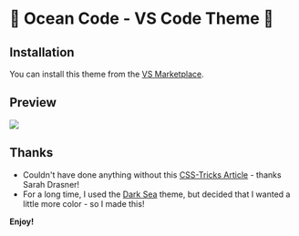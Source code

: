 # 🌊 Ocean Code - VS Code Theme 🌊

## Installation
You can install this theme from the [VS Marketplace](https://marketplace.visualstudio.com/).

## Preview
![](https://i.ibb.co/kyYHdMD/example.png)

## Thanks
* Couldn't have done anything without this [CSS-Tricks Article](https://css-tricks.com/creating-a-vs-code-theme/) - thanks Sarah Drasner!
* For a long time, I used the [Dark Sea](https://marketplace.visualstudio.com/items?itemName=MoOx.dark-sea) theme, but decided that I wanted a little more color - so I made this!

**Enjoy!**
